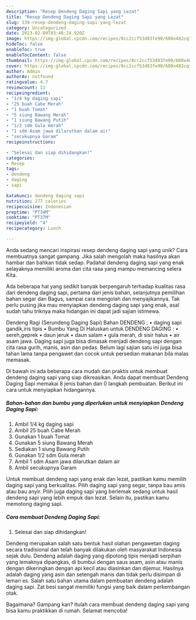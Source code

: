 ```yaml
---
description: "Resep Dendeng Daging Sapi yang Lezat"
title: "Resep Dendeng Daging Sapi yang Lezat"
slug: 139-resep-dendeng-daging-sapi-yang-lezat
category: Uncategorized
date: 2023-02-09T03:48:24.920Z
image: https://img-global.cpcdn.com/recipes/8cc2ccf53d83fe90/680x482cq70/dendeng-daging-sapi-foto-resep-utama.jpg
hideToc: false
enableToc: true
enableTocContent: false
thumbnail: https://img-global.cpcdn.com/recipes/8cc2ccf53d83fe90/680x482cq70/dendeng-daging-sapi-foto-resep-utama.jpg
cover: https://img-global.cpcdn.com/recipes/8cc2ccf53d83fe90/680x482cq70/dendeng-daging-sapi-foto-resep-utama.jpg
author: Admin
authorAv: notfound
ratingvalue: 4.7
reviewcount: 11
recipeingredient:
- "1/4 kg daging sapi"
- "25 buah Cabe Merah"
- "1 buah Tomat"
- "5 siung Bawang Merah"
- "1 siung Bawang Putih"
- "1/2 sdm Gula merah"
- "1 sdm Asam jawa dilarutkan dalam air"
- "secukupnya Garam"
recipeinstructions:

- "Selesai dan siap dihidangkan!"
categories:
- Resep
tags:
- dendeng
- daging
- sapi

katakunci: dendeng daging sapi 
nutrition: 277 calories
recipecuisine: Indonesian
preptime: "PT34M"
cooktime: "PT37M"
recipeyield: "4"
recipecategory: Lunch

---
```





Anda sedang mencari inspirasi resep dendeng daging sapi yang unik? Cara membuatnya sangat gampang. Jika salah mengolah maka hasilnya akan hambar dan bahkan tidak sedap. Padahal dendeng daging sapi yang enak selayaknya memiliki aroma dan cita rasa yang mampu memancing selera Kita.





Ada beberapa hal yang sedikit banyak berpengaruh terhadap kualitas rasa dari dendeng daging sapi, pertama dari jenis bahan, selanjutnya pemilihan bahan segar dan Bagus, sampai cara mengolah dan menyajikannya. Tak perlu pusing jika mau menyiapkan dendeng daging sapi yang enak,      asal sudah tahu triknya maka hidangan ini dapat jadi sajian istimewa.














Dendeng Ragi (Serundeng Daging Sapi) Bahan DENDENG : • daging sapi gandik,iris tipis • Bumbu Yang Di Haluskan untuk DENDENG DAGING : • sereh,geprek • daun jeruk • daun salam • gula merah, di sisir halus • air asam jawa. Daging sapi juga bisa dimasak menjadi dendeng sapi dengan cita rasa gurih, manis, asin dan pedas. Belum lagi sajian satu ini juga bisa tahan lama tanpa pengawet dan cocok untuk persedian makanan bila malas memasak.






Di bawah ini ada beberapa cara mudah dan praktis untuk membuat dendeng daging sapi yang siap dikreasikan. Anda dapat membuat Dendeng Daging Sapi memakai 8 jenis bahan dan 0 langkah pembuatan. Berikut ini cara untuk menyiapkan hidangannya.

<!--inarticleads1-->

##### Bahan-bahan dan bumbu yang diperlukan untuk menyiapkan Dendeng Daging Sapi:

1. Ambil 1/4 kg daging sapi
1. Ambil 25 buah Cabe Merah
1. Gunakan 1 buah Tomat
1. Gunakan 5 siung Bawang Merah
1. Sediakan 1 siung Bawang Putih
1. Gunakan 1/2 sdm Gula merah
1. Ambil 1 sdm Asam jawa dilarutkan dalam air
1. Ambil secukupnya Garam


Untuk membuat dendeng sapi yang enak dan lezat, pastikan kamu memilih daging sapi yang berkualitas. Pilih daging sapi yang segar, tanpa bau amis atau bau anyir. Pilih juga daging sapi yang berlemak sedang untuk hasil dendeng sapi yang lebih empuk dan lezat. Selain itu, pastikan kamu memotong daging sapi. 

<!--inarticleads2-->

##### Cara membuat Dendeng Daging Sapi:


1. Selesai dan siap dihidangkan!

Dendeng merupakan salah satu bentuk hasil olahan pengawetan daging secara tradisional dan telah banyak dilakukan oleh masyarakat Indonesia sejak dulu. Dendeng adalah daging yang dipotong tipis menjadi serpihan yang lemaknya dipangkas, di bumbui dengan saus asam, asin atau manis dengan dikeringkan dengan api kecil atau diasinkan dan dijemur. Hasilnya adalah daging yang asin dan setengah manis dan tidak perlu disimpan di lemari es. Salah satu bahan utama dalam pembuatan dendeng adalah daging sapi. Zat besi sangat memiliki fungsi yang baik dalam perkembangan otak. 

Bagaimana? Gampang kan? Itulah cara membuat dendeng daging sapi yang bisa kamu praktikkan di rumah. Selamat mencoba!
